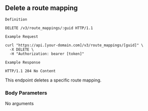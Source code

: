 ## Delete a route mapping

```
Definition
```

```http
DELETE /v3/route_mappings/:guid HTTP/1.1
```

```
Example Request
```

```shell
curl "https://api.[your-domain.com]/v3/route_mappings/[guid]" \
  -X DELETE \
  -H "Authorization: bearer [token]"
```

```
Example Response
```

```http
HTTP/1.1 204 No Content
```

This endpoint deletes a specific route mapping.

### Body Parameters

<p class='no-body-parameters-outer'>
  <span class='no-body-parameters-required'>
    No arguments
  </span>
</p>
